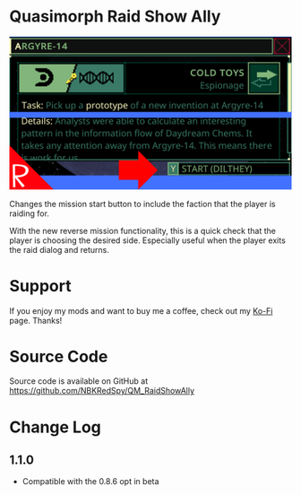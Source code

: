 # Quasimorph Raid Show Ally

![thumbnail icon](media/thumbnail.png)

Changes the mission start button to include the faction that the player is raiding for.

With the new reverse mission functionality, this is a quick check that the player is choosing the desired side.  Especially useful when the player exits the raid dialog and returns.


# Support
If you enjoy my mods and want to buy me a coffee, check out my [Ko-Fi](https://ko-fi.com/nbkredspy71915) page.
Thanks!

# Source Code
Source code is available on GitHub at https://github.com/NBKRedSpy/QM_RaidShowAlly

# Change Log

## 1.1.0
* Compatible with the 0.8.6 opt in beta 

